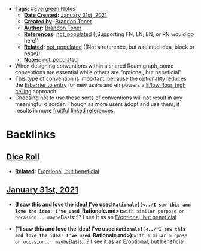 - **[Tags](<../Tags.md>):** #[Evergreen Notes](<../Evergreen Notes.md>)
    - **[Date Created](<../Date Created.md>):** [January 31st, 2021](<../January 31st, 2021.md>)
    - **[Created by](<../Created by.md>):** [Brandon Toner](<../Brandon Toner.md>)
    - **[Author](<../Author.md>):** [Brandon Toner](<../Brandon Toner.md>)
    - **[References](<../References.md>):** [not_populated](<../not_populated.md>) ((Supporting FN, LN, EN, or RN would go here))
    - **[Related](<../Related.md>):** [not_populated](<../not_populated.md>) ((Not a reference, but a related idea, block or page))
    - **[Notes](<../Notes.md>):** [not_populated](<../not_populated.md>)
- When designing conventions within a shared Roam graph, some conventions are essential while others are "optional, but beneficial"
- This type of convention is important, because the optionality reduces the [E/barrier to entry](<../E/barrier to entry.md>) for new users and empowers a [E/low floor, high ceiling](<../E/low floor, high ceiling.md>) approach.
- Choosing not to use these sorts of conventions will not result in any meaningful disorder. Though as more users adopt and use them, it results in more [fruitful](<../fruitful.md>) [linked references](<../linked references.md>).

# Backlinks
## [Dice Roll](<Dice Roll.md>)
- **[Related](<../Related.md>):** [E/optional, but beneficial](<../E/optional, but beneficial.md>)

## [January 31st, 2021](<January 31st, 2021.md>)
- **[I saw this and love the idea! I've used `Rationale](<../I saw this and love the idea! I've used `Rationale.md>):**` with similar purpose on occasion... maybe `Basis::`? I see it as an [E/optional, but beneficial](<../E/optional, but beneficial.md>)

- **["I saw this and love the idea! I've used `Rationale](<../"I saw this and love the idea! I've used `Rationale.md>):**` with similar purpose on occasion... maybe `Basis::`? I see it as an [E/optional, but beneficial](<../E/optional, but beneficial.md>)

